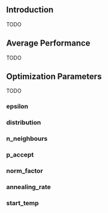 ## Introduction

TODO

## Average Performance

TODO

## Optimization Parameters

TODO

### epsilon

### distribution

### n_neighbours

### p_accept

### norm_factor

### annealing_rate

### start_temp
